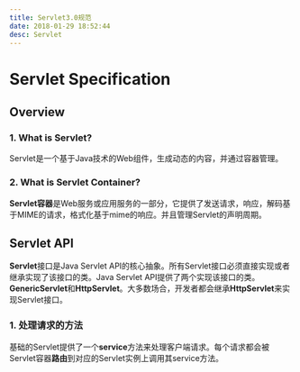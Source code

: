 ```yaml
---
title: Servlet3.0规范
date: 2018-01-29 18:52:44
desc: Servlet
---
```

# Servlet Specification

## Overview

### 1. What is Servlet?

Servlet是一个基于Java技术的Web组件，生成动态的内容，并通过容器管理。

<!-- more -->

### 2. What is Servlet Container?

**Servlet容器**是Web服务或应用服务的一部分，它提供了发送请求，响应，解码基于MIME的请求，格式化基于mime的响应。并且管理Servlet的声明周期。


## Servlet API

**Servlet**接口是Java Servlet API的核心抽象。所有Servlet接口必须直接实现或者继承实现了该接口的类。Java Servlet API提供了两个实现该接口的类。**GenericServlet**和**HttpServlet**。大多数场合，开发者都会继承**HttpServlet**来实现Servlet接口。

### 1. 处理请求的方法

基础的Servlet提供了一个**service**方法来处理客户端请求。每个请求都会被Servlet容器**路由**到对应的Servlet实例上调用其service方法。





